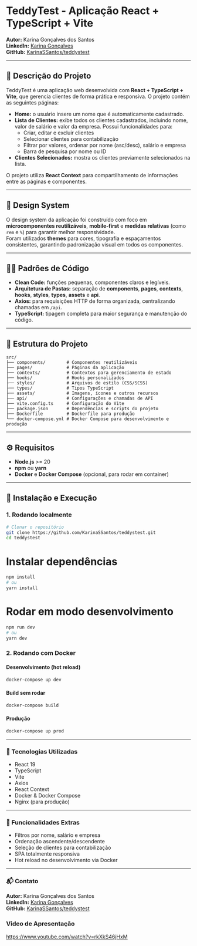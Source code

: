 # TeddyTest - Aplicação React + TypeScript + Vite

**Autor:** Karina Gonçalves dos Santos  
**LinkedIn:** [Karina Gonçalves](https://www.linkedin.com/in/karina-g-dos-santos-705b2555/)  
**GitHub:** [KarinaSSantos/teddystest](https://github.com/KarinaSSantos/teddystest)

---

## 📌 Descrição do Projeto

TeddyTest é uma aplicação web desenvolvida com **React + TypeScript + Vite**, que gerencia clientes de forma prática e responsiva. O projeto contém as seguintes páginas:

- **Home:** o usuário insere um nome que é automaticamente cadastrado.  
- **Lista de Clientes:** exibe todos os clientes cadastrados, incluindo nome, valor de salário e valor da empresa. Possui funcionalidades para:
  - Criar, editar e excluir clientes  
  - Selecionar clientes para contabilização  
  - Filtrar por valores, ordenar por nome (asc/desc), salário e empresa  
  - Barra de pesquisa por nome ou ID  
- **Clientes Selecionados:** mostra os clientes previamente selecionados na lista.

O projeto utiliza **React Context** para compartilhamento de informações entre as páginas e componentes.

---

## 🎨 Design System

O design system da aplicação foi construído com foco em **microcomponentes reutilizáveis**, **mobile-first** e **medidas relativas** (como `rem` e `%`) para garantir melhor responsividade.  
Foram utilizados **themes** para cores, tipografia e espaçamentos consistentes, garantindo padronização visual em todos os componentes.

---

## 🧑‍💻 Padrões de Código

- **Clean Code:** funções pequenas, componentes claros e legíveis.  
- **Arquitetura de Pastas:** separação de **components**, **pages**, **contexts**, **hooks**, **styles**, **types**, **assets** e **api**.  
- **Axios:** para requisições HTTP de forma organizada, centralizando chamadas em `/api`.  
- **TypeScript:** tipagem completa para maior segurança e manutenção do código.

---
## 📁 Estrutura do Projeto

```text
src/
├── components/        # Componentes reutilizáveis
├── pages/             # Páginas da aplicação
├── contexts/          # Contextos para gerenciamento de estado
├── hooks/             # Hooks personalizados
├── styles/            # Arquivos de estilo (CSS/SCSS)
├── types/             # Tipos TypeScript
├── assets/            # Imagens, ícones e outros recursos
├── api/               # Configurações e chamadas de API
├── vite.config.ts     # Configuração do Vite
├── package.json       # Dependências e scripts do projeto
├── Dockerfile         # Dockerfile para produção
└── docker-compose.yml # Docker Compose para desenvolvimento e produção

```
---

## ⚙️ Requisitos

- **Node.js** >= 20  
- **npm** ou **yarn**  
- **Docker** e **Docker Compose** (opcional, para rodar em container)  

---

## 🚀 Instalação e Execução

### 1. Rodando localmente

```bash
# Clonar o repositório
git clone https://github.com/KarinaSSantos/teddystest.git
cd teddystest
```

# Instalar dependências
```bash
npm install
# ou
yarn install
```

# Rodar em modo desenvolvimento
```bash
npm run dev
# ou
yarn dev
```

### 2. Rodando com Docker

#### Desenvolvimento (hot reload)

```bash
docker-compose up dev
```


#### Build sem rodar
```bash
docker-compose build
```

#### Produção
```bash
docker-compose up prod
```

---

### 🔧 Tecnologias Utilizadas

- React 19  
- TypeScript  
- Vite  
- Axios  
- React Context  
- Docker & Docker Compose  
- Nginx (para produção)  

---

### 🌟 Funcionalidades Extras

- Filtros por nome, salário e empresa  
- Ordenação ascendente/descendente  
- Seleção de clientes para contabilização  
- SPA totalmente responsiva  
- Hot reload no desenvolvimento via Docker  
---

### 📬 Contato

**Autor:** Karina Gonçalves dos Santos  
**LinkedIn:** [Karina Gonçalves](https://www.linkedin.com/in/karina-g-dos-santos-705b2555/)  
**GitHub:** [KarinaSSantos/teddystest](https://github.com/KarinaSSantos/teddystest)

### Video de Apresentação 

https://www.youtube.com/watch?v=rkXkS46jHxM
